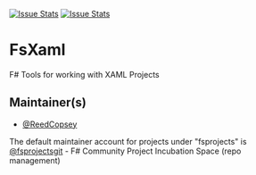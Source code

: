 [![Issue Stats](http://issuestats.com/github/fsprojects/FsXaml/badge/issue)](http://issuestats.com/github/fsprojects/FsXaml)
[![Issue Stats](http://issuestats.com/github/fsprojects/FsXaml/badge/pr)](http://issuestats.com/github/fsprojects/FsXaml)

FsXaml
======

F# Tools for working with XAML Projects

## Maintainer(s)

- [@ReedCopsey](https://github.com/ReedCopsey)

The default maintainer account for projects under "fsprojects" is [@fsprojectsgit](https://github.com/fsprojectsgit) - F# Community Project Incubation Space (repo management)

